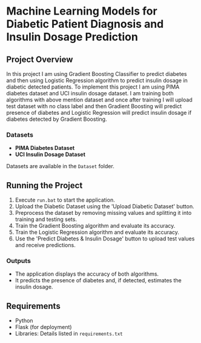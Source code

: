 # Machine Learning Models for Diabetic Patient Diagnosis and Insulin Dosage Prediction

## Project Overview
In this project I am using Gradient Boosting Classifier to predict diabetes and then using Logistic Regression algorithm to predict insulin dosage in diabetic detected patients. To implement this project I am using PIMA diabetes dataset and UCI insulin dosage dataset. I am training both algorithms with above mention dataset and once after training I will upload test dataset with no class label and then Gradient Boosting will predict presence of diabetes and Logistic Regression will predict insulin dosage if diabetes detected by Gradient Boosting.

### Datasets
- **PIMA Diabetes Dataset**
- **UCI Insulin Dosage Dataset**

Datasets are available in the `Dataset` folder.

## Running the Project
1. Execute `run.bat` to start the application.
2. Upload the Diabetic Dataset using the 'Upload Diabetic Dataset' button.
3. Preprocess the dataset by removing missing values and splitting it into training and testing sets.
4. Train the Gradient Boosting algorithm and evaluate its accuracy.
5. Train the Logistic Regression algorithm and evaluate its accuracy.
6. Use the 'Predict Diabetes & Insulin Dosage' button to upload test values and receive predictions.

### Outputs
- The application displays the accuracy of both algorithms.
- It predicts the presence of diabetes and, if detected, estimates the insulin dosage.

## Requirements
- Python
- Flask (for deployment)
- Libraries: Details listed in `requirements.txt`
